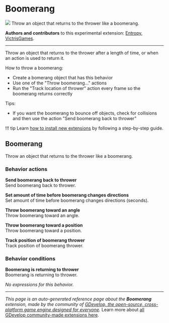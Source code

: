 # Boomerang

<img src="https://resources.gdevelop-app.com/assets/Icons/boomerang.svg" class="extension-icon"></img>
Throw an object that returns to the thrower like a boomerang.

**Authors and contributors** to this experimental extension: [Entropy](https://gd.games/Entropy), [VictrisGames](https://gd.games/VictrisGames).

---

Throw an object that returns to the thrower after a length of time, or when an action is used to return it.

How to throw a boomerang: 

- Create a bomerang object that has this behavior
- Use one of the "Throw boomerang..." actions
- Run the "Track location of thrower" action every frame so the boomerang returns correctly

Tips:

- If you want the boomerang to bounce off objects, check for collisions and then use the action "Send boomerang back to thrower"

!!! tip
    Learn [how to install new extensions](/gdevelop5/extensions/search) by following a step-by-step guide.



## Boomerang 

Throw an object that returns to the thrower like a boomerang. 

### Behavior actions

**Send boomerang back to thrower**  
Send boomerang back to thrower.

**Set amount of time before boomerang changes directions**  
Set amount of time before boomerang changes directions (seconds).

**Throw boomerang toward an angle**  
Throw boomerang toward an angle.

**Throw boomerang toward a position**  
Throw boomerang toward a position.

**Track position of boomerang thrower**  
Track position of boomerang thrower.

### Behavior conditions

**Boomerang is returning to thrower**  
Boomerang is returning to thrower.

_No expressions for this behavior._



---

*This page is an auto-generated reference page about the **Boomerang** extension, made by the community of [GDevelop, the open-source, cross-platform game engine designed for everyone](https://gdevelop.io/).* Learn more about [all GDevelop community-made extensions here](/gdevelop5/extensions).